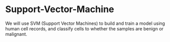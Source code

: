 # Support-Vector-Machine
 We will use SVM (Support Vector Machines) to build and train a model using human cell records, and classify cells to whether the samples are benign or malignant.
